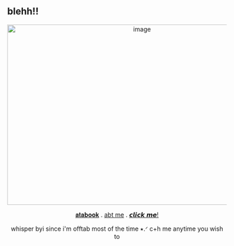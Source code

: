 ## blehh!!
 </p>
<p align="center">
 <img width="603" height="414" alt="image" src="https://media.discordapp.net/attachments/1400116994111701196/1401952236879351818/Untitled1_20250804183718.png?ex=68922544&is=6890d3c4&hm=335de225373d9cc80d9c41137e5425ee2bdc4d3dcc91be566b3aef24e2db17b0&=&format=webp&quality=lossless&width=905&height=621" />
 <p align="center">
  <a href="https://deerilyyvo.atabook.org/">𝐚𝐭𝐚𝐛𝐨𝐨𝐤</a> .
  <a href="https://deerilyyvo.carrd.co/">abt me</a> .
  <a href="https://youmattermorethanyouthink.straw.page">𝙘𝙡𝙞𝙘𝙠 𝙢𝙚!</a>
</p>
  <p align="center">
  whisper byi since i'm offtab most of the time ⭑.ᐟ c+h me anytime you wish to 
  
 






 











